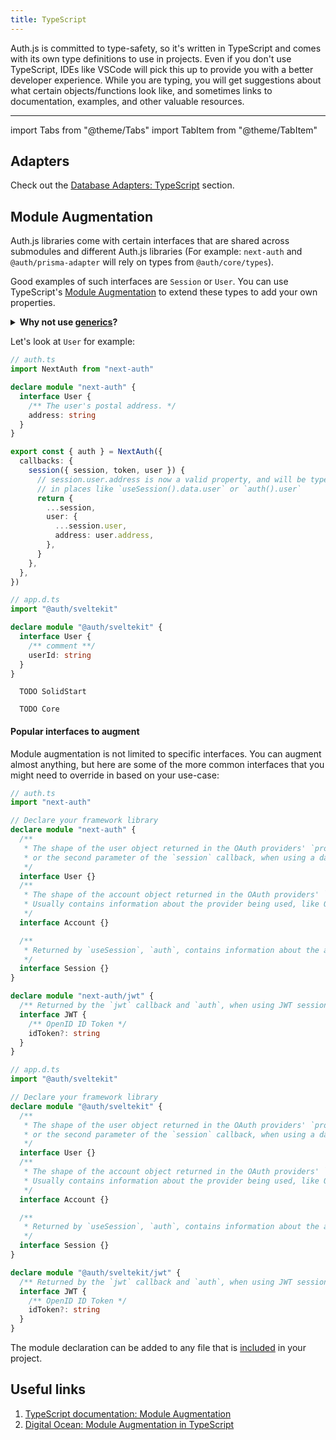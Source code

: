 ```yaml
---
title: TypeScript
---
```


Auth.js is committed to type-safety, so it's written in TypeScript and comes with its own type definitions to use in projects. Even if you don't use TypeScript, IDEs like VSCode will pick this up to provide you with a better developer experience. While you are typing, you will get suggestions about what certain objects/functions look like, and sometimes links to documentation, examples, and other valuable resources.

---

import Tabs from "@theme/Tabs"
import TabItem from "@theme/TabItem"

## Adapters

Check out the [Database Adapters: TypeScript](/getting-started/adapters#typescript) section.

## Module Augmentation

Auth.js libraries come with certain interfaces that are shared across submodules and different Auth.js libraries (For example: `next-auth` and `@auth/prisma-adapter` will rely on types from `@auth/core/types`).

Good examples of such interfaces are `Session` or `User`. You can use TypeScript's [Module Augmentation](https://www.typescriptlang.org/docs/handbook/declaration-merging.html#module-augmentation) to extend these types to add your own properties.

<details>
<summary>
<b>Why not use <a href="https://www.typescriptlang.org/docs/handbook/2/generics.html">generics</a>?</b>
</summary>
The interfaces that are shared across submodules are not passed to Auth.js library functions as generics.

Whenever these types are used, the functions always expect to return these formats. With generics, one might be able to override the type in one place, but not the other, which would cause the types to be out of sync with the implementation.

With module augmentation, you defined the types once, and you can be sure that they are always the same where it's expected.

</details>

Let's look at `User` for example:

<Tabs groupId="frameworks" queryString>
  <TabItem value="next" label="Next.js" default>

```ts
// auth.ts
import NextAuth from "next-auth"

declare module "next-auth" {
  interface User {
    /** The user's postal address. */
    address: string
  }
}

export const { auth } = NextAuth({
  callbacks: {
    session({ session, token, user }) {
      // session.user.address is now a valid property, and will be type-checked
      // in places like `useSession().data.user` or `auth().user`
      return {
        ...session,
        user: {
          ...session.user,
          address: user.address,
        },
      }
    },
  },
})
```

  </TabItem>
  <TabItem value="sveltekit" label="SvelteKit">

```ts
// app.d.ts
import "@auth/sveltekit"

declare module "@auth/sveltekit" {
  interface User {
    /** comment **/
    userId: string
  }
}
```

  </TabItem>
  <TabItem value="solidstart" label="SolidStart">

```
  TODO SolidStart
```

  </TabItem>
  <TabItem value="core" label="Vanilla (No Framework)">

```
  TODO Core
```

  </TabItem>
</Tabs>

#### Popular interfaces to augment

Module augmentation is not limited to specific interfaces. You can augment almost anything, but here are some of the more common interfaces that you might need to override in based on your use-case:

<Tabs groupId="frameworks" queryString>
  <TabItem value="next" label="Next.js" default>

```ts
// auth.ts
import "next-auth"

// Declare your framework library
declare module "next-auth" {
  /**
   * The shape of the user object returned in the OAuth providers' `profile` callback,
   * or the second parameter of the `session` callback, when using a database.
   */
  interface User {}
  /**
   * The shape of the account object returned in the OAuth providers' `account` callback,
   * Usually contains information about the provider being used, like OAuth tokens (`access_token`, etc).
   */
  interface Account {}

  /**
   * Returned by `useSession`, `auth`, contains information about the active session.
   */
  interface Session {}
}

declare module "next-auth/jwt" {
  /** Returned by the `jwt` callback and `auth`, when using JWT sessions */
  interface JWT {
    /** OpenID ID Token */
    idToken?: string
  }
}
```

  </TabItem>
  <TabItem value="sveltekit" label="SvelteKit" default>

```ts
// app.d.ts
import "@auth/sveltekit"

// Declare your framework library
declare module "@auth/sveltekit" {
  /**
   * The shape of the user object returned in the OAuth providers' `profile` callback,
   * or the second parameter of the `session` callback, when using a database.
   */
  interface User {}
  /**
   * The shape of the account object returned in the OAuth providers' `account` callback,
   * Usually contains information about the provider being used, like OAuth tokens (`access_token`, etc).
   */
  interface Account {}

  /**
   * Returned by `useSession`, `auth`, contains information about the active session.
   */
  interface Session {}
}

declare module "@auth/sveltekit/jwt" {
  /** Returned by the `jwt` callback and `auth`, when using JWT sessions */
  interface JWT {
    /** OpenID ID Token */
    idToken?: string
  }
}
```

  </TabItem>
</Tabs>

The module declaration can be added to any file that is [included](https://www.typescriptlang.org/tsconfig#include) in your project.

## Useful links

1. [TypeScript documentation: Module Augmentation](https://www.typescriptlang.org/docs/handbook/declaration-merging.html#module-augmentation)
2. [Digital Ocean: Module Augmentation in TypeScript](https://www.digitalocean.com/community/tutorials/typescript-module-augmentation)
